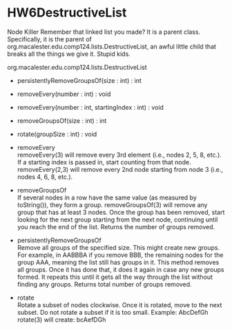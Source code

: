 HW6DestructiveList
==================
Node Killer 
Remember that linked list you made? It is a parent class. Specifically, it is the parent of org.macalester.edu.comp124.lists.DestructiveList, an awful little child that breaks all the things we give it. Stupid kids.

org.macalester.edu.comp124.lists.DestructiveList<T>

+ persistentlyRemoveGroupsOf(size : int) : int
+ removeEvery(number : int) : void
+ removeEvery(number : int, startingIndex : int) : void
+ removeGroupsOf(size : int) : int
+ rotate(groupSize : int) : void

+ removeEvery	
  removeEvery(3) will remove every 3rd element (i.e., nodes 2, 5, 8, etc.). If a starting index is passed in, start counting from that node. removeEvery(2,3) will remove every 2nd node starting from node 3  (i.e., nodes 4, 6, 8, etc.).
+ removeGroupsOf	
  If several nodes in a row have the same value (as measured by toString()), they form a group. removeGroupsOf(3) will remove any group that has at least 3 nodes. Once the group has been removed, start looking for the next group starting from the next node, continuing until you reach the end of the list. Returns the number of groups removed.
+ persistentlyRemoveGroupsOf	
  Remove all groups of the specified size. This might create new groups. For example, in
    AABBBA
  if you remove BBB, the remaining nodes for the group AAA, meaning the list still has groups in it. This method removes all groups. Once it has done that, it does it again in case any new groups formed. It repeats this until it gets all the way through the list without finding any groups.  Returns total number of groups removed.
+ rotate	
  Rotate a subset of nodes clockwise. Once it is rotated, move to the next subset. Do not rotate a subset if it is too small. Example:
    AbcDefGh
  rotate(3) will create:
    bcAefDGh

